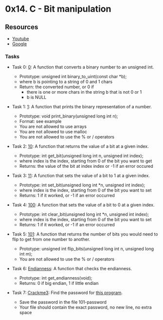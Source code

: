 # 0x14. C - Bit manipulation
## Resources
+ [Youtube](https://www.youtube.com/results?search_query=bitwise+operators+in+c)
+ [Google](https://www.google.com/webhp?q=bit+manipulation+C)

### Tasks
+ Task 0: [0](https://github.com/Hiluhree/alx-low_level_programming/blob/master/0x14-bit_manipulation/0-binary_to_uint.c): A function that converts a binary number to an unsigned int.

	+ Prototype: unsigned int binary_to_uint(const char \*b);
	+ where b is pointing to a string of 0 and 1 chars
	+ Return: the converted number, or 0 if
		- there is one or more chars in the string b that is not 0 or 1
		- b is NULL
+ Task 1: [1](https://github.com/Hiluhree/alx-low_level_programming/blob/master/0x14-bit_manipulation/1-print_binary.c): A function that prints the binary representation of a number.

	+ Prototype: void print_binary(unsigned long int n);
	+ Format: see example
	+ You are not allowed to use arrays
	+ You are not allowed to use malloc
	+ You are not allowed to use the % or / operators
+ Task 2: [10](https://github.com/Hiluhree/alx-low_level_programming/blob/master/0x14-bit_manipulation/2-get_bit.c): A function that returns the value of a bit at a given index.

	+ Prototype: int get_bit(unsigned long int n, unsigned int index);
	+ where index is the index, starting from 0 of the bit you want to get
	+ Returns: the value of the bit at index index or -1 if an error occured
+ Task 3: [11](https://github.com/Hiluhree/alx-low_level_programming/blob/master/0x14-bit_manipulation/3-set_bit.c): A function that sets the value of a bit to 1 at a given index.

	+ Prototype: int set_bit(unsigned long int \*n, unsigned int index);
	+ where index is the index, starting from 0 of the bit you want to set
	+ Returns: 1 if it worked, or -1 if an error occurred
+ Task 4: [100](https://github.com/Hiluhree/alx-low_level_programming/blob/master/0x14-bit_manipulation/4-clear_bit.c): A function that sets the value of a bit to 0 at a given index.

	+ Prototype: int clear_bit(unsigned long int \*n, unsigned int index);
	+ where index is the index, starting from 0 of the bit you want to set
	+ Returns: 1 if it worked, or -1 if an error occurred
+ Task 5: [101](https://github.com/Hiluhree/alx-low_level_programming/blob/master/0x14-bit_manipulation/5-flip_bits.c): A function that returns the number of bits you would need to flip to get from one number to another.

	+ Prototype: unsigned int flip_bits(unsigned long int n, unsigned long int m);
	+ You are not allowed to use the % or / operators
+ Task 6: [Endianness](https://github.com/Hiluhree/alx-low_level_programming/blob/master/0x14-bit_manipulation/100-get_endianness.c): A function that checks the endianness.

	+ Prototype: int get_endianness(void);
	+ Returns: 0 if big endian, 1 if little endian
+ Task 7: [Crackme3](https://github.com/Hiluhree/alx-low_level_programming/blob/master/0x14-bit_manipulation/101-password): Find the password for [this program](https://github.com/holbertonschool/0x13.c).

	+ Save the password in the file 101-password
	+ Your file should contain the exact password, no new line, no extra space
